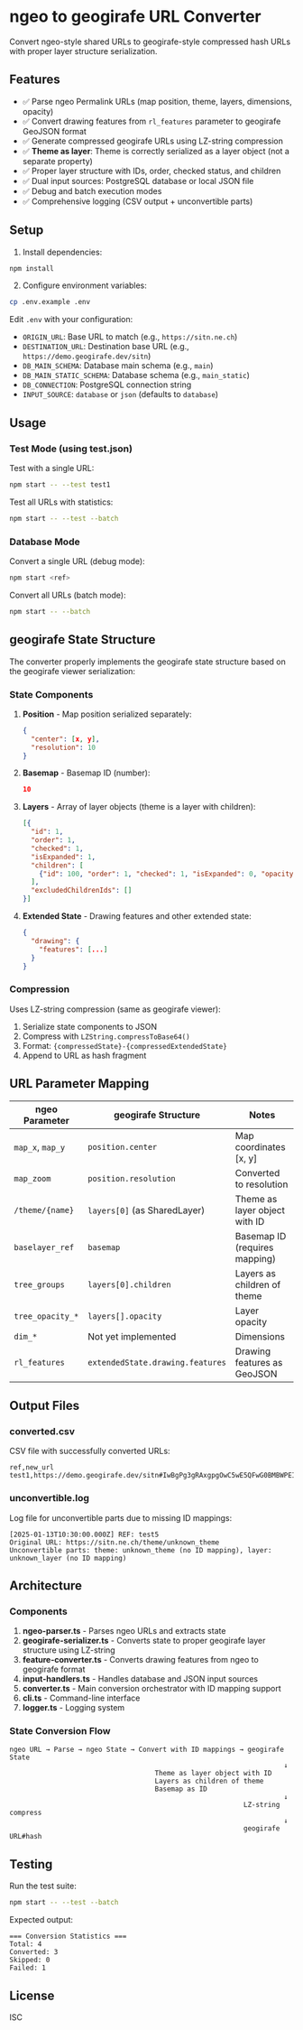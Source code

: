 # ngeo to geogirafe URL Converter

Convert ngeo-style shared URLs to geogirafe-style compressed hash URLs with proper layer structure serialization.

## Features

- ✅ Parse ngeo Permalink URLs (map position, theme, layers, dimensions, opacity)
- ✅ Convert drawing features from `rl_features` parameter to geogirafe GeoJSON format
- ✅ Generate compressed geogirafe URLs using LZ-string compression
- ✅ **Theme as layer**: Theme is correctly serialized as a layer object (not a separate property)
- ✅ Proper layer structure with IDs, order, checked status, and children
- ✅ Dual input sources: PostgreSQL database or local JSON file
- ✅ Debug and batch execution modes
- ✅ Comprehensive logging (CSV output + unconvertible parts)

## Setup

1. Install dependencies:
```bash
npm install
```

2. Configure environment variables:
```bash
cp .env.example .env
```

Edit `.env` with your configuration:
- `ORIGIN_URL`: Base URL to match (e.g., `https://sitn.ne.ch`)
- `DESTINATION_URL`: Destination base URL (e.g., `https://demo.geogirafe.dev/sitn`)
- `DB_MAIN_SCHEMA`: Database main schema (e.g., `main`)
- `DB_MAIN_STATIC_SCHEMA`: Database schema (e.g., `main_static`)
- `DB_CONNECTION`: PostgreSQL connection string
- `INPUT_SOURCE`: `database` or `json` (defaults to `database`)

## Usage

### Test Mode (using test.json)

Test with a single URL:
```bash
npm start -- --test test1
```

Test all URLs with statistics:
```bash
npm start -- --test --batch
```

### Database Mode

Convert a single URL (debug mode):
```bash
npm start <ref>
```

Convert all URLs (batch mode):
```bash
npm start -- --batch
```

## geogirafe State Structure

The converter properly implements the geogirafe state structure based on the geogirafe viewer serialization:

### State Components

1. **Position** - Map position serialized separately:
   ```json
   {
     "center": [x, y],
     "resolution": 10
   }
   ```

2. **Basemap** - Basemap ID (number):
   ```json
   10
   ```

3. **Layers** - Array of layer objects (theme is a layer with children):
   ```json
   [{
     "id": 1,
     "order": 1,
     "checked": 1,
     "isExpanded": 1,
     "children": [
       {"id": 100, "order": 1, "checked": 1, "isExpanded": 0, "opacity": 0.8, "children": [], "excludedChildrenIds": []}
     ],
     "excludedChildrenIds": []
   }]
   ```

4. **Extended State** - Drawing features and other extended state:
   ```json
   {
     "drawing": {
       "features": [...]
     }
   }
   ```

### Compression

Uses LZ-string compression (same as geogirafe viewer):
1. Serialize state components to JSON
2. Compress with `LZString.compressToBase64()`
3. Format: `{compressedState}-{compressedExtendedState}`
4. Append to URL as hash fragment

## URL Parameter Mapping

| ngeo Parameter | geogirafe Structure | Notes |
|----------------|---------------------|-------|
| `map_x`, `map_y` | `position.center` | Map coordinates [x, y] |
| `map_zoom` | `position.resolution` | Converted to resolution |
| `/theme/{name}` | `layers[0]` (as SharedLayer) | Theme as layer object with ID |
| `baselayer_ref` | `basemap` | Basemap ID (requires mapping) |
| `tree_groups` | `layers[0].children` | Layers as children of theme |
| `tree_opacity_*` | `layers[].opacity` | Layer opacity |
| `dim_*` | Not yet implemented | Dimensions |
| `rl_features` | `extendedState.drawing.features` | Drawing features as GeoJSON |

## Output Files

### converted.csv
CSV file with successfully converted URLs:
```csv
ref,new_url
test1,https://demo.geogirafe.dev/sitn#IwBgPg3gRAxgpgOwC5wE5QFwG0BMBWPEIkAGmBxEKIF0SpU4BnAewBsBXJAS2YU2AB0eAL5gs0LgBN+dZqkloZsABZwYAazjSMwOl0YBRAB4AHAIYIF23Sq6tJDPtlpQ4RmBysBhZXYeIASUlGTCxqYWogA=
```

### unconvertible.log
Log file for unconvertible parts due to missing ID mappings:
```
[2025-01-13T10:30:00.000Z] REF: test5
Original URL: https://sitn.ne.ch/theme/unknown_theme
Unconvertible parts: theme: unknown_theme (no ID mapping), layer: unknown_layer (no ID mapping)
```

## Architecture

### Components

1. **ngeo-parser.ts** - Parses ngeo URLs and extracts state
2. **geogirafe-serializer.ts** - Converts state to proper geogirafe layer structure using LZ-string
3. **feature-converter.ts** - Converts drawing features from ngeo to geogirafe format
4. **input-handlers.ts** - Handles database and JSON input sources
5. **converter.ts** - Main conversion orchestrator with ID mapping support
6. **cli.ts** - Command-line interface
7. **logger.ts** - Logging system

### State Conversion Flow

```
ngeo URL → Parse → ngeo State → Convert with ID mappings → geogirafe State
                                                                    ↓
                                    Theme as layer object with ID
                                    Layers as children of theme
                                    Basemap as ID
                                                                    ↓
                                                          LZ-string compress
                                                                    ↓
                                                          geogirafe URL#hash
```

## Testing

Run the test suite:

```bash
npm start -- --test --batch
```

Expected output:
```
=== Conversion Statistics ===
Total: 4
Converted: 3
Skipped: 0
Failed: 1
```

## License

ISC
